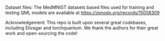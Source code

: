 Dataset files: The MedMNIST datasets based files used for training and testing QML models are available at <https://zenodo.org/records/15058309>

Acknowledgement: This repo is built upon several great codebases, including Elivagar and torchquantum. We thank the authors for their great work and open-sourcing the code!
